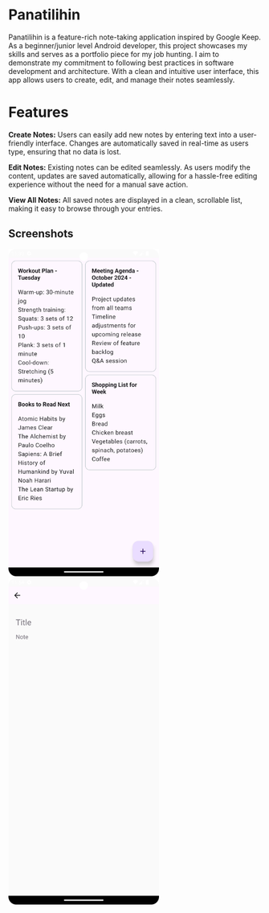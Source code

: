 # Panatilihin

Panatilihin is a feature-rich note-taking application inspired by Google Keep. As a beginner/junior level Android developer, this project showcases my skills and serves as a portfolio piece for my job hunting. I aim to demonstrate my commitment to following best practices in software development and architecture. With a clean and intuitive user interface, this app allows users to create, edit, and manage their notes seamlessly.

# Features

**Create Notes:** Users can easily add new notes by entering text into a user-friendly interface. Changes are automatically saved in real-time as users type, ensuring that no data is lost.

**Edit Notes:** Existing notes can be edited seamlessly. As users modify the content, updates are saved automatically, allowing for a hassle-free editing experience without the need for a manual save action.

**View All Notes:** All saved notes are displayed in a clean, scrollable list, making it easy to browse through your entries.

## Screenshots
<img src="docs/images/home_screen.png" alt="Home Screen" width="300"> <img src="docs/images/note_screen.png" alt="Home Screen" width="300">

